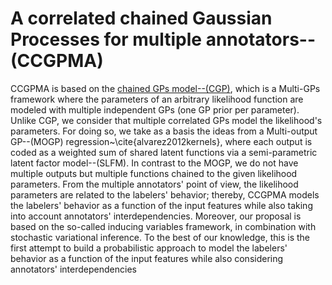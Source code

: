 # A correlated chained Gaussian Processes for multiple annotators--(CCGPMA)

CCGPMA is based on the [chained GPs model--(CGP)](https://github.com/SheffieldML/ChainedGP), which is a Multi-GPs framework where the parameters of an arbitrary likelihood function are modeled with multiple independent GPs (one GP prior per parameter). Unlike CGP, we consider that multiple correlated GPs model the likelihood's parameters. For doing so, we take as a basis the ideas from a Multi-output GP--(MOGP) regression~\cite{alvarez2012kernels}, where each output is coded as a weighted sum of shared latent functions via a semi-parametric latent factor model--(SLFM). In contrast to the MOGP, we do not have multiple outputs but multiple functions chained to the given likelihood parameters. From the multiple annotators' point of view, the likelihood parameters are related to the labelers' behavior; thereby, CCGPMA models the labelers' behavior as a function of the input features while also taking into account annotators' interdependencies. Moreover, our proposal is based on the so-called inducing variables framework, in combination with stochastic variational inference. To the best of our knowledge, this is the first attempt to build a probabilistic approach to model the labelers' behavior as a function of the input features while also considering annotators' interdependencies


